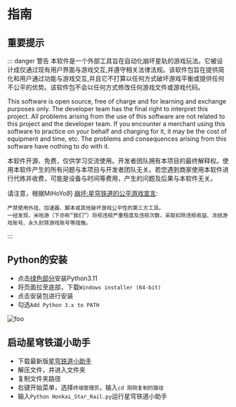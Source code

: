 <!--
 * @Author: Night-stars-1 nujj1042633805@gmail.com
 * @Date: 2023-05-23 15:45:31
 * @LastEditors: Night-stars-1 nujj1042633805@gmail.com
 * @LastEditTime: 2023-05-24 11:26:29
 * @Description: 
 * 
 * Copyright (c) 2023 by Night-stars-1, All Rights Reserved. 
-->
# 指南

## 重要提示
::: danger 警告
本软件是一个外部工具旨在自动化崩坏星轨的游戏玩法。它被设计成仅通过现有用户界面与游戏交互,并遵守相关法律法规。该软件包旨在提供简化和用户通过功能与游戏交互,并且它不打算以任何方式破坏游戏平衡或提供任何不公平的优势。该软件包不会以任何方式修改任何游戏文件或游戏代码。

This software is open source, free of charge and for learning and exchange purposes only. The developer team has the final right to interpret this project. All problems arising from the use of this software are not related to this project and the developer team. If you encounter a merchant using this software to practice on your behalf and charging for it, it may be the cost of equipment and time, etc. The problems and consequences arising from this software have nothing to do with it.

本软件开源、免费，仅供学习交流使用。开发者团队拥有本项目的最终解释权。使用本软件产生的所有问题与本项目与开发者团队无关。若您遇到商家使用本软件进行代练并收费，可能是设备与时间等费用，产生的问题及后果与本软件无关。


请注意，根据MiHoYo的 [崩坏:星穹铁道的公平游戏宣言](https://sr.mihoyo.com/news/111246?nav=news&type=notice):
```md:no-line-numbers
严禁使用外挂、加速器、脚本或其他破坏游戏公平性的第三方工具。
一经发现，米哈游（下亦称“我们”）将视违规严重程度及违规次数，采取扣除违规收益、冻结游戏账号、永久封禁游戏账号等措施。
```
:::

## Python的安装
 * 点击[绿色部分](https://www.python.org/downloads/release/python-3113/)安装Python3.11
 * 将页面拉至底部，下载`Windows installer (64-bit)`
 * 点击安装包进行安装
 * 勾选`Add Python 3.x to PATH`
 <img src="https://img06.mifile.cn/v1/MI_542ED8B1722DC/126cb397275a9756877965f2b16313e1.png" alt="foo">

## 启动星穹铁道小助手
 * 下载最新版[星穹铁道小助手](https://github.com/Starry-Wind/StarRailAssistant/releases/latest)
 * 解压文件，并进入文件夹
 * 复制文件夹路径
 * 右键开始菜单，选择`终端管理员`，输入`cd 刚刚复制的路径`
 * 输入`Python Honkai_Star_Rail.py`运行星穹铁道小助手
